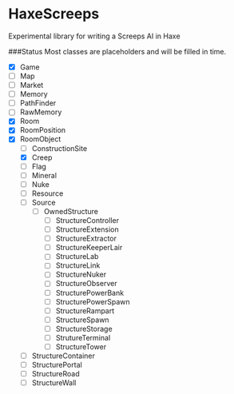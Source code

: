 # HaxeScreeps
Experimental library for writing a Screeps AI in Haxe

###Status
Most classes are placeholders and will be filled in time.


- [X] Game
- [ ] Map
- [ ] Market
- [ ] Memory
- [ ] PathFinder
- [ ] RawMemory
- [X] Room
- [X] RoomPosition
- [X] RoomObject
  - [ ] ConstructionSite
  - [X] Creep
  - [ ] Flag
  - [ ] Mineral
  - [ ] Nuke
  - [ ] Resource
  - [ ] Source
    - [ ] OwnedStructure
      - [ ] StructureController
      - [ ] StructureExtension
      - [ ] StructureExtractor
      - [ ] StructureKeeperLair
      - [ ] StructureLab
      - [ ] StructureLink
      - [ ] StructureNuker
      - [ ] StructureObserver
      - [ ] StructurePowerBank
      - [ ] StructurePowerSpawn
      - [ ] StructureRampart
      - [ ] StructureSpawn
      - [ ] StructureStorage
      - [ ] StrutureTerminal
      - [ ] StructureTower
  - [ ] StructureContainer
  - [ ] StructurePortal
  - [ ] StructureRoad
  - [ ] StructureWall
